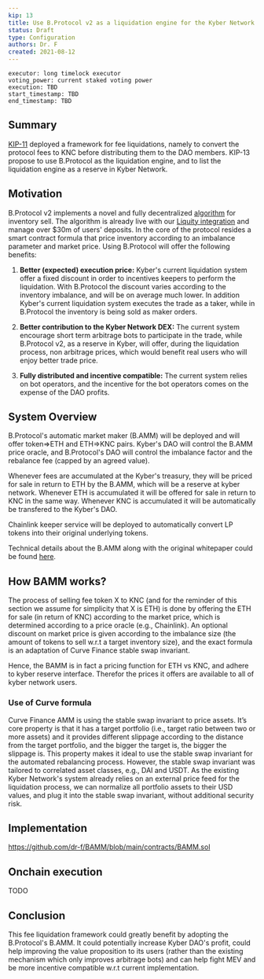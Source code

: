 ```yaml
---
kip: 13
title: Use B.Protocol v2 as a liquidation engine for the Kyber Network's fee liquidation framework
status: Draft
type: Configuration
authors: Dr. F
created: 2021-08-12
---
```


```
executor: long timelock executor
voting_power: current staked voting power
execution: TBD
start_timestamp: TBD
end_timestamp: TBD
```

## Summary
[KIP-11](https://github.com/KyberNetwork/KIPs/blob/master/KIPs/kip-11.md) deployed a framework for fee liquidations, namely to convert the protocol fees to KNC before distributing them to the DAO members.
KIP-13 propose to use B.Protocol as the liquidation engine, and to list the liquidation engine as a reserve in Kyber Network.


## Motivation
B.Protocol v2 implements a novel and fully decentralized [algorithm](https://docs.bprotocol.org/technical-documentation/untitled-1) for inventory sell. The algorithm is already live with our [Liquity integration](https://docs.bprotocol.org/info/user-guides/liquity-user-guide) and manage over $30m of users' deposits.
In the core of the protocol resides a smart contract formula that price inventory according to an imbalance parameter and market price.
Using B.Protocol will offer the following benefits:
1. **Better (expected) execution price:** Kyber's current liquidation system offer a fixed discount in order to incentives keepers to perform the liquidation. With B.Protocol the discount varies according to the inventory imbalance, and will be on average much lower.
In addition Kyber's current liquidation system executes the trade as a taker, while in B.Protocol the inventory is being sold as maker orders. 

2. **Better contribution to the Kyber Network DEX:** The current system encourage short term arbitrage bots to participate in the trade, while B.Protocol v2, as a reserve in Kyber, will offer, during the liquidation process, non arbitrage prices, which would benefit real users who will enjoy better trade price.

3. **Fully distributed and incentive compatible:** The current system relies on bot operators, and the incentive for the bot operators comes on the expense of the DAO profits.

## System Overview
B.Protocol's automatic market maker (B.AMM) will be deployed and will offer token=>ETH and ETH=>KNC pairs.
Kyber's DAO will control the B.AMM price oracle, and B.Protocol's DAO will control the imbalance factor and the rebalance fee (capped by an agreed value).

Whenever fees are accumulated at the Kyber's treasury, they will be priced for sale in return to ETH by the B.AMM, which will be a reserve at kyber network.
Whenever ETH is accumulated it will be offered for sale in return to KNC in the same way.
Whenever KNC is accumulated it will be automatically be transfered to the Kyber's DAO.

Chainlink keeper service will be deployed to automatically convert LP tokens into their original underlying tokens.

Technical details about the B.AMM along with the original whitepaper could be found [here](https://docs.bprotocol.org/technical-documentation/untitled-1).

## How BAMM works?
The process of selling fee token X to KNC (and for the reminder of this section we assume for simplicity that X is ETH) is done by offering the ETH for sale (in return of KNC) according to the market price, which is determined according to a price oracle (e.g., Chainlink). An optional discount on market price is given according to the imbalance size (the amount of tokens to sell w.r.t a target inventory size), and the exact formula is an adaptation of Curve Finance stable swap invariant.

Hence, the BAMM is in fact a pricing function for ETH vs KNC, and adhere to kyber reserve interface. Therefor the prices it offers are available to all of kyber network users.

### Use of Curve formula
Curve Finance AMM is using the stable swap invariant to price assets. It’s core property is that it has a target portfolio (i.e., target ratio between two or more assets) and it provides different slippage according to the distance from the target portfolio, and the bigger the target is, the bigger the slippage is.
This property makes it ideal to use the stable swap invariant for the automated rebalancing process. However, the stable swap invariant was tailored to correlated asset classes, e.g., DAI and USDT.
As the existing Kyber Network's system already relies on an external price feed for the liquidation process, we can normalize all portfolio assets to their USD values, and plug it into the stable swap invariant, without additional security risk.

## Implementation
https://github.com/dr-f/BAMM/blob/main/contracts/BAMM.sol

## Onchain execution

TODO

## Conclusion
This fee liquidation framework could greatly benefit by adopting the B.Protocol's B.AMM. It could potentially increase Kyber DAO's profit, could help improving the value proposition to its users (rather than the existing mechanism which only improves arbitrage bots) and can help fight MEV and be more incentive compatible w.r.t current implementation.

